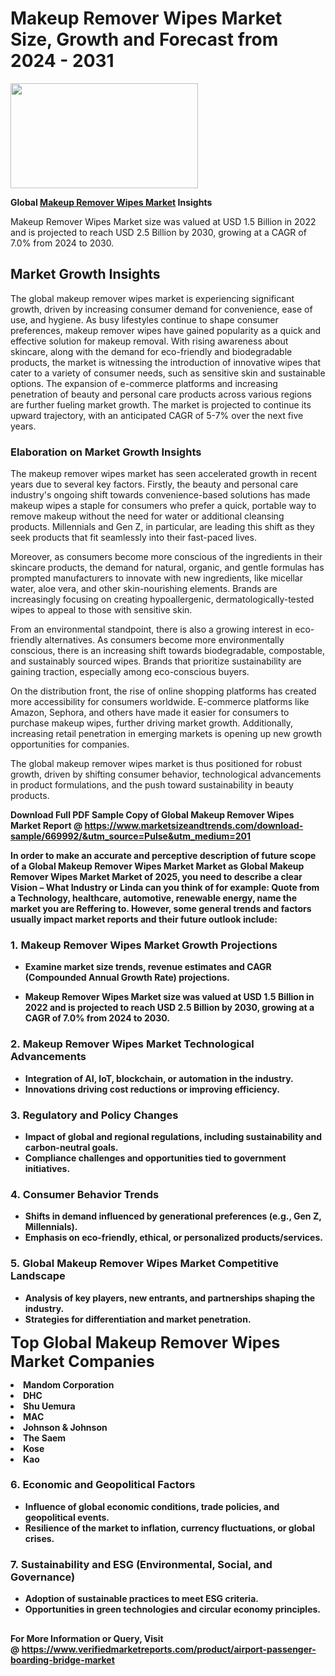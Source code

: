 <H1>Makeup Remover Wipes Market Size, Growth and Forecast from 2024 - 2031</H1><img class="aligncenter size-medium wp-image-584254" src="https://thirdeyenews.in/wp-content/uploads/2024/09/Global-Market-Research-300x168.jpeg" alt="" width="300" height="168" /><p><strong>Global&nbsp;<a href="https://www.marketsizeandtrends.com/download-sample/669992/&amp;utm_source=Pulse&amp;utm_medium=201">Makeup Remover Wipes Market</a> Insights</strong></p><p>Makeup Remover Wipes Market size was valued at USD 1.5 Billion in 2022 and is projected to reach USD 2.5 Billion by 2030, growing at a CAGR of 7.0% from 2024 to 2030.</p><p><h2>Market Growth Insights</h2> <p>The global makeup remover wipes market is experiencing significant growth, driven by increasing consumer demand for convenience, ease of use, and hygiene. As busy lifestyles continue to shape consumer preferences, makeup remover wipes have gained popularity as a quick and effective solution for makeup removal. With rising awareness about skincare, along with the demand for eco-friendly and biodegradable products, the market is witnessing the introduction of innovative wipes that cater to a variety of consumer needs, such as sensitive skin and sustainable options. The expansion of e-commerce platforms and increasing penetration of beauty and personal care products across various regions are further fueling market growth. The market is projected to continue its upward trajectory, with an anticipated CAGR of 5-7% over the next five years.</p> <p><strong></strong></p> <h3>Elaboration on Market Growth Insights</h3> <p>The makeup remover wipes market has seen accelerated growth in recent years due to several key factors. Firstly, the beauty and personal care industry's ongoing shift towards convenience-based solutions has made makeup wipes a staple for consumers who prefer a quick, portable way to remove makeup without the need for water or additional cleansing products. Millennials and Gen Z, in particular, are leading this shift as they seek products that fit seamlessly into their fast-paced lives.</p> <p>Moreover, as consumers become more conscious of the ingredients in their skincare products, the demand for natural, organic, and gentle formulas has prompted manufacturers to innovate with new ingredients, like micellar water, aloe vera, and other skin-nourishing elements. Brands are increasingly focusing on creating hypoallergenic, dermatologically-tested wipes to appeal to those with sensitive skin.</p> <p>From an environmental standpoint, there is also a growing interest in eco-friendly alternatives. As consumers become more environmentally conscious, there is an increasing shift towards biodegradable, compostable, and sustainably sourced wipes. Brands that prioritize sustainability are gaining traction, especially among eco-conscious buyers.</p> <p>On the distribution front, the rise of online shopping platforms has created more accessibility for consumers worldwide. E-commerce platforms like Amazon, Sephora, and others have made it easier for consumers to purchase makeup wipes, further driving market growth. Additionally, increasing retail penetration in emerging markets is opening up new growth opportunities for companies.</p> <p>The global makeup remover wipes market is thus positioned for robust growth, driven by shifting consumer behavior, technological advancements in product formulations, and the push toward sustainability in beauty products.</p> <p><strong></p><p><span class=""><strong>Download Full PDF Sample Copy of Global Makeup Remover Wipes Market Report</strong> @ <a href="https://www.marketsizeandtrends.com/download-sample/669992/&amp;utm_source=Pulse&amp;utm_medium=201" target="_blank">https://www.marketsizeandtrends.com/download-sample/669992/&amp;utm_source=Pulse&amp;utm_medium=201</a></span></p><p>In order to make an accurate and perceptive description of future scope of a Global&nbsp;Makeup Remover Wipes Market Market as Global&nbsp;Makeup Remover Wipes Market Market of 2025, you need to describe a clear Vision &ndash; What Industry or Linda can you think of for example: Quote from a Technology, healthcare, automotive, renewable energy, name the market you are Reffering to. However, some general trends and factors usually impact market reports and their future outlook include:</p><h3>1.&nbsp;<strong>Makeup Remover Wipes Market Growth Projections</strong></h3><ul><li>Examine market size trends, revenue estimates and CAGR (Compounded Annual Growth Rate) projections.</li><li><p>Makeup Remover Wipes Market size was valued at USD 1.5 Billion in 2022 and is projected to reach USD 2.5 Billion by 2030, growing at a CAGR of 7.0% from 2024 to 2030.</p></li></ul><h3>2.&nbsp;<strong>Makeup Remover Wipes Market Technological Advancements</strong></h3><ul><li>Integration of AI, IoT, blockchain, or automation in the industry.</li><li>Innovations driving cost reductions or improving efficiency.</li></ul><h3>3.&nbsp;<strong>Regulatory and Policy Changes</strong></h3><ul><li>Impact of global and regional regulations, including sustainability and carbon-neutral goals.</li><li>Compliance challenges and opportunities tied to government initiatives.</li></ul><h3>4.&nbsp;<strong>Consumer Behavior Trends</strong></h3><ul><li>Shifts in demand influenced by generational preferences (e.g., Gen Z, Millennials).</li><li>Emphasis on eco-friendly, ethical, or personalized products/services.</li></ul><h3>5.&nbsp;<strong>Global Makeup Remover Wipes Market Competitive Landscape</strong></h3><ul><li>Analysis of key players, new entrants, and partnerships shaping the industry.</li><li>Strategies for differentiation and market penetration.</li></ul><p data-pm-slice="1 1 []"><span style="color: inherit; font-family: inherit; font-size: 25px;">Top Global Makeup Remover Wipes Market Companies</span></p><div class="" data-test-id=""><p><li>Mandom Corporation</li><li> DHC</li><li> Shu Uemura</li><li> MAC</li><li> Johnson & Johnson</li><li> The Saem</li><li> Kose</li><li> Kao</li></p></div><h3>6.&nbsp;<strong>Economic and Geopolitical Factors</strong></h3><ul><li>Influence of global economic conditions, trade policies, and geopolitical events.</li><li>Resilience of the market to inflation, currency fluctuations, or global crises.</li></ul><h3>7.&nbsp;<strong>Sustainability and ESG (Environmental, Social, and Governance)</strong></h3><ul><li>Adoption of sustainable practices to meet ESG criteria.</li><li>Opportunities in green technologies and circular economy principles.</li></ul><h2><strong style="font-size: 14px;">For More Information or Query, Visit @&nbsp;</strong><a style="background-color: #ffffff; font-size: 14px;" href="https://www.marketsizeandtrends.com/report/makeup-remover-wipes-market/" target="_blank">https://www.verifiedmarketreports.com/product/airport-passenger-boarding-bridge-market</a></h2>
